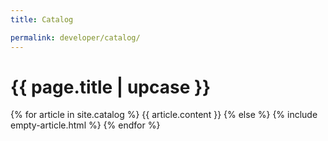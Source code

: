 ```yaml
---
title: Catalog

permalink: developer/catalog/
---
```


<h1 class="primary">{{ page.title | upcase }}</h1>

{% for article in site.catalog %}
{{ article.content }}
{% else %}
{% include empty-article.html %}
{% endfor %}
